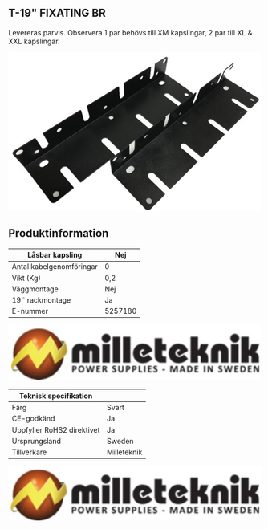 ## T-19" FIXATING BR

Levereras parvis. Observera 1 par behövs till XM kapslingar, 2 par till XL & XXL kapslingar.

![](_page_0_Picture_2.jpeg)

## Produktinformation

| Låsbar kapsling          | Nej     |
|--------------------------|---------|
| Antal kabelgenomföringar | 0       |
| Vikt (Kg)                | 0,2     |
| Väggmontage              | Nej     |
| 19¨ rackmontage          | Ja      |
| E-nummer                 | 5257180 |

![](_page_0_Picture_5.jpeg)

| Teknisk specifikation      |             |
|----------------------------|-------------|
| Färg                       | Svart       |
| CE-godkänd                 | Ja          |
| Uppfyller RoHS2 direktivet | Ja          |
| Ursprungsland              | Sweden      |
| Tillverkare                | Milleteknik |

![](_page_1_Picture_1.jpeg)